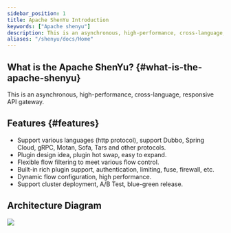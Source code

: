 ```yaml
---
sidebar_position: 1
title: Apache ShenYu Introduction
keywords: ["Apache shenyu"]
description: This is an asynchronous, high-performance, cross-language, responsive API gateway.
aliases: "/shenyu/docs/Home"
---
```


## What is the Apache ShenYu? {#what-is-the-apache-shenyu}

This is an asynchronous, high-performance, cross-language, responsive API gateway.

## Features {#features}

* Support various languages (http protocol), support Dubbo, Spring Cloud, gRPC, Motan, Sofa, Tars and other protocols.
* Plugin design idea, plugin hot swap, easy to expand.
* Flexible flow filtering to meet various flow control.
* Built-in rich plugin support, authentication, limiting, fuse, firewall, etc.
* Dynamic flow configuration, high performance.
* Support cluster deployment, A/B Test, blue-green release.

## Architecture Diagram

![](/img/architecture/shenyu-framework.png)
